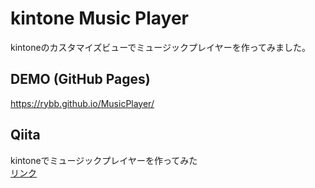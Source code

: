 # kintone Music Player
kintoneのカスタマイズビューでミュージックプレイヤーを作ってみました。

## DEMO (GitHub Pages)
https://rybb.github.io/MusicPlayer/

## Qiita
kintoneでミュージックプレイヤーを作ってみた<br/>
[リンク]()
